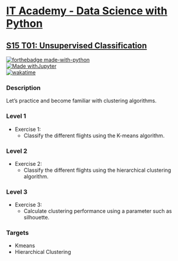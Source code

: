 # [IT Academy - Data Science with Python](https://www.barcelonactiva.cat/es/itacademy)
## [S15 T01: Unsupervised Classification](https://github.com/jesussantana/Unsupervised-Classification/blob/main/notebooks/S15_01_Unsupervised_Classification.ipynb)

[![forthebadge made-with-python](http://ForTheBadge.com/images/badges/made-with-python.svg)](https://www.python.org/)  
[![Made withJupyter](https://img.shields.io/badge/Made%20with-Jupyter-orange?style=for-the-badge&logo=Jupyter)](https://jupyter.org/try)  
[![wakatime](https://wakatime.com/badge/github/jesussantana/Unsupervised-Classification.svg)](https://wakatime.com/badge/github/jesussantana/Unsupervised-Classification)  

### Description

Let’s practice and become familiar with clustering algorithms.


### Level 1  

- Exercise 1: 
  - Classify the different flights using the K-means algorithm.

### Level 2

- Exercise 2: 
  - Classify the different flights using the hierarchical clustering algorithm.

### Level 3

- Exercise 3: 
  - Calculate clustering performance using a parameter such as silhouette.


### Targets

- Kmeans
- Hierarchical Clustering